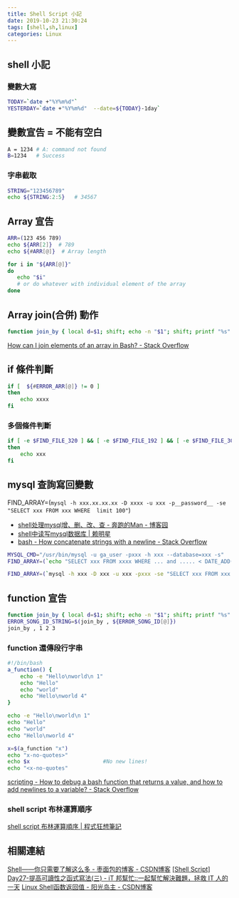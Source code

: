 ```yaml
---
title: Shell Script 小記
date: 2019-10-23 21:30:24
tags: [shell,sh,linux]
categories: Linux
---
```


## shell 小記

<!--more-->

### 變數大寫

```bash
TODAY=`date +"%Y%m%d"`
YESTERDAY=`date +"%Y%m%d"  --date=${TODAY}-1day`
```

## 變數宣告 = 不能有空白

```bash
A = 1234 # A: command not found
B=1234   # Success
```

### 字串截取

```bash
STRING="123456789"
echo ${STRING:2:5}   # 34567
```


## Array 宣告

```bash
ARR=(123 456 789)
echo ${ARR[2]}  # 789
echo ${#ARR[@]}  # Array length

for i in "${ARR[@]}"
do
   echo "$i"
   # or do whatever with individual element of the array
done
```

## Array join(合併) 動作

```bash
function join_by { local d=$1; shift; echo -n "$1"; shift; printf "%s" "${@/#/$d}"; }
```

[How can I join elements of an array in Bash? - Stack Overflow](https://stackoverflow.com/questions/1527049/how-can-i-join-elements-of-an-array-in-bash)


## if 條件判斷

```bash
if [  ${#ERROR_ARR[@]} != 0 ]
then
    echo xxxx
fi
```

### 多個條件判斷

```bash
if [ -e $FIND_FILE_320 ] && [ -e $FIND_FILE_192 ] && [ -e $FIND_FILE_30 ] && [  -e $FIND_FILE_ALBUM ]
then
    echo xxx
fi
```

## mysql 查詢寫回變數

FIND_ARRAY=(`mysql -h xxx.xx.xx.xx -D xxxx -u xxx -p__password__ -se "SELECT xxx FROM xxx WHERE  limit 100"`)

* [shell处理mysql增、删、改、查 - 奔跑的Man - 博客园](https://www.cnblogs.com/iforever/p/4459857.html)
* [shell中读写mysql数据库 | 赖明星](http://mingxinglai.com/cn/2013/01/use-mysql-in-shell/)
* [bash - How concatenate strings with a newline - Stack Overflow](https://stackoverflow.com/questions/49819640/how-concatenate-strings-with-a-newline)

```bash
MYSQL_CMD="/usr/bin/mysql -u ga_user -pxxx -h xxx --database=xxx -s"
FIND_ARRAY=(`echo "SELECT xxx FROM xxxx WHERE ... and ..... < DATE_ADD(now(),INTERVAL -3 DAY) ORDER BY id LIMIT 100" | ${MYSQL_CMD}`)

FIND_ARRAY=(`mysql -h xxx -D xxx -u xxx -pxxx -se "SELECT xxx FROM xxx WHERE xxx and DATE_ADD(now(),INTERVAL -3 DAY) LIMIT 100"`)
```

## function 宣告
```bash
function join_by { local d=$1; shift; echo -n "$1"; shift; printf "%s" "${@/#/$d}"; }
ERROR_SONG_ID_STRING=$(join_by , ${ERROR_SONG_ID[@]})
join_by , 1 2 3  
```

### function 還傳段行字串
```bash
#!/bin/bash
a_function() {
    echo -e "Hello\nworld\n 1"
    echo "Hello"
    echo "world"
    echo "Hello\nworld 4"
}

echo -e "Hello\nworld\n 1"
echo "Hello"
echo "world"
echo "Hello\nworld 4"

x=$(a_function "x")
echo "x-no-quotes>"
echo $x                       #No new lines!
echo "<x-no-quotes"

```
[scripting - How to debug a bash function that returns a value, and how to add newlines to a variable? - Stack Overflow](https://stackoverflow.com/questions/27872069/how-to-debug-a-bash-function-that-returns-a-value-and-how-to-add-newlines-to-a/27872114)

### shell script 布林運算順序

[shell script 布林運算順序 | 程式狂想筆記](http://localhost:4000/blog/2019/11/06/shell-script-%E5%B8%83%E6%9E%97%E9%81%8B%E7%AE%97%E9%A0%86%E5%BA%8F/)

## 相關連結
[Shell——你只需要了解这么多 - 枣面包的博客 - CSDN博客](https://blog.csdn.net/weixin_37490221/article/details/80869792)
[[Shell Script] Day27-提高可讀性之函式寫法(三) - iT 邦幫忙::一起幫忙解決難題，拯救 IT 人的一天](https://ithelp.ithome.com.tw/articles/10138639)
[Linux Shell函数返回值 - 阳光岛主 - CSDN博客](https://blog.csdn.net/ithomer/article/details/7954577)